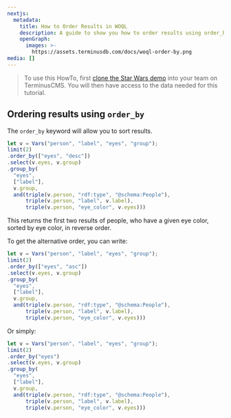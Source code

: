 ```yaml
---
nextjs:
  metadata:
    title: How to Order Results in WOQL
    description: A guide to show you how to order results using order_by in WOQL.
    openGraph:
      images: >-
        https://assets.terminusdb.com/docs/woql-order-by.png
media: []
---
```


> To use this HowTo, first [clone the Star Wars demo](/docs/clone-a-demo-terminuscms-project/) into your team on TerminusCMS. You will then have access to the data needed for this tutorial.

## Ordering results using `order_by`

The `order_by` keyword will allow you to sort results.

```javascript
let v = Vars("person", "label", "eyes", "group");
limit(2)
.order_by(["eyes", "desc"])
.select(v.eyes, v.group)
.group_by(
  "eyes",
  ["label"],
  v.group,
  and(triple(v.person, "rdf:type", "@schema:People"),
      triple(v.person, "label", v.label),
      triple(v.person, "eye_color", v.eyes)))
```

This returns the first two results of people, who have a given eye color, sorted by eye color, in reverse order.

To get the alternative order, you can write:

```javascript
let v = Vars("person", "label", "eyes", "group");
limit(2)
.order_by(["eyes", "asc"])
.select(v.eyes, v.group)
.group_by(
  "eyes",
  ["label"],
  v.group,
  and(triple(v.person, "rdf:type", "@schema:People"),
      triple(v.person, "label", v.label),
      triple(v.person, "eye_color", v.eyes)))
```

Or simply:

```javascript
let v = Vars("person", "label", "eyes", "group");
limit(2)
.order_by("eyes")
.select(v.eyes, v.group)
.group_by(
  "eyes",
  ["label"],
  v.group,
  and(triple(v.person, "rdf:type", "@schema:People"),
      triple(v.person, "label", v.label),
      triple(v.person, "eye_color", v.eyes)))
```